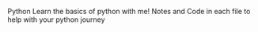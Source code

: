 Python
Learn the basics of python with me! Notes and Code in each file to help with your python journey

